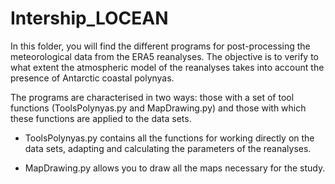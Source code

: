 # Intership_LOCEAN

In this folder, you will find the different programs for post-processing the meteorological data from the ERA5 reanalyses. The objective is to verify to what extent the atmospheric model of the reanalyses takes into account the presence of Antarctic coastal polynyas.

The programs are characterised in two ways: those with a set of tool functions (ToolsPolynyas.py and MapDrawing.py) and those with which these functions are applied to the data sets.

 - ToolsPolynyas.py contains all the functions for working directly on the data sets, adapting and calculating the parameters of the reanalyses.

 - MapDrawing.py allows you to draw all the maps necessary for the study.
